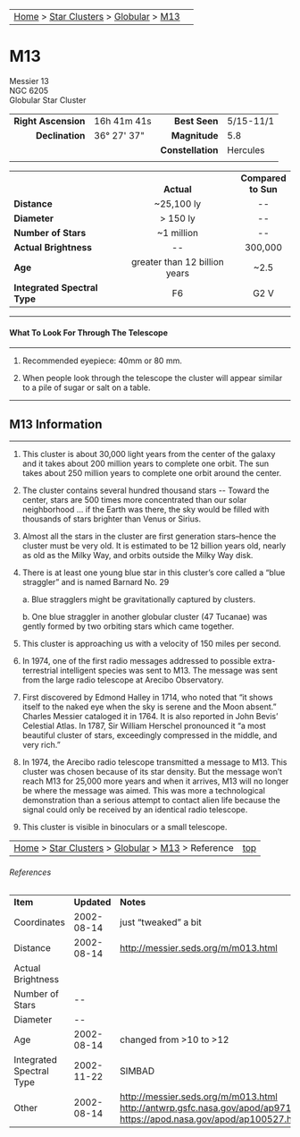 <script src="/js/whatsup.js"></script>
<script type="text/javascript">
	var objectName ="M13"
	var objectDesc ="Globular Star Cluster<br/>in the Constellation<br/>Hercules"
	var objectImage="m13.jpg"
</script>

|    |    |
|:---|---:|
|[Home](/notes/#object-notes) > [Star Clusters](/notes/#star-clusters) > [Globular](../!globular-cluster-info) > [M13](#m13) | <div id=whatsup></div> |

# M13
Messier 13<br/>
NGC 6205<br/>
Globular Star Cluster

|   |   |   |   |
|--:|:--|--:|:--|
|**Right Ascension**|16h 41m 41s|**Best Seen**|5/15-11/1|
|**Declination**|36&deg; 27' 37"	|**Magnitude**|5.8|
|   |   |**Constellation**|Hercules|
|   |   |   |   |

|   |   |   |
|---|:---:|:---:|
|   | <br/>**Actual**| **Compared<br/>to Sun** |
|**Distance** | ~25,100 ly | -- |
|**Diameter** | > 150 ly | -- |
|**Number of Stars**| ~1 million | -- |
|**Actual Brightness**| -- | 300,000 |
|**Age** | greater than 12 billion years | ~2.5 |
|**Integrated Spectral Type** | F6 | G2 V |

---
#### What To Look For Through The Telescope
---

1.  Recommended eyepiece: 40mm or 80 mm.

1.  When people look through the telescope the cluster will appear similar to a pile of sugar or salt on a table.

---
## M13 Information
---

1.  This cluster is about 30,000 light years from the center of the galaxy and it takes about 200 million years to complete one orbit.  The sun takes about 250 million years to complete one orbit around the center.
   
1.  The cluster contains several hundred thousand stars -- Toward the center, stars are 500 times more concentrated than our solar neighborhood ... if the Earth was there, the sky would be filled with thousands of stars brighter than Venus or Sirius.

1.  Almost all the stars in the cluster are first generation stars–hence the cluster must be very old.  It is estimated to be 12 billion years old, nearly as old as the Milky Way, and orbits outside the Milky Way disk.

1.  There is at least one young blue star in this cluster’s core called a “blue straggler” and is named Barnard No. 29

	a.  Blue stragglers might be gravitationally captured by clusters.
	
	b.  One blue straggler in another globular cluster (47 Tucanae) was gently formed by two orbiting stars which came together.

1.  This cluster is approaching us with a velocity of 150 miles per second.

1.  In 1974, one of the first radio messages addressed to possible extra-terrestrial intelligent species was sent to M13.  The message was sent from the large radio telescope at Arecibo Observatory.

1.  First discovered by Edmond Halley in 1714, who noted that “it shows itself to the naked eye when the sky is serene and the Moon absent.”  Charles Messier cataloged it in 1764.  It is also reported in John Bevis’ Celestial Atlas.  In 1787, Sir William Herschel pronounced it “a most beautiful cluster of stars, exceedingly compressed in the middle, and very rich.”

1.  In 1974, the Arecibo radio telescope transmitted a message to M13.  This cluster was chosen because of its star density.  But the message won’t reach M13 for 25,000 more years and when it arrives, M13 will no longer be where the message was aimed.  This was more a technological demonstration than a serious attempt to contact alien life because the signal could only be received by an identical radio telescope.

1.  This cluster is visible in binoculars or a small telescope.


|    |    |
|:---|---:|
|[Home](/notes/#object-notes) > [Star Clusters](/notes/#star-clusters) > [Globular](../!globular-cluster-info) > [M13](#m13) > Reference|[top](#m13)|

###### References

|   |   |   |
|---|---|---|
|**Item**|**Updated**|**Notes**|
|Coordinates|2002-08-14|just “tweaked” a bit|
|Distance|2002-08-14|<http://messier.seds.org/m/m013.html>|
|Actual Brightness|  |  |
|Number of Stars| -- |  | 	
|Diameter| -- |  |
|Age|2002-08-14|changed from >10 to >12|
|Integrated Spectral Type|2002-11-22|SIMBAD|
|Other|2002-08-14|<http://messier.seds.org/m/m013.html><br/><http://antwrp.gsfc.nasa.gov/apod/ap971104.html><br/><https://apod.nasa.gov/apod/ap100527.html>|
